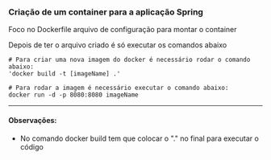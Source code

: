 ### Criação de um container para a aplicação Spring

Foco no Dockerfile arquivo de configuração para montar o container

Depois de ter o arquivo criado é só executar os comandos abaixo
```
# Para criar uma nova imagem do docker é necessário rodar o comando abaixo:
'docker build -t [imageName] .'

# Para rodar a imagem é necessário executar o comando abaixo:
docker run -d -p 8080:8080 imageName
```

***
#### Observações:
- No comando docker build tem que colocar o "." no final para executar o código
